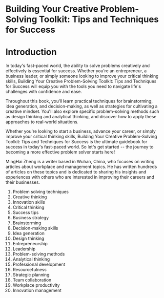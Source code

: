 # Building Your Creative Problem-Solving Toolkit: Tips and Techniques for Success

# Introduction

In today's fast-paced world, the ability to solve problems creatively and effectively is essential for success. Whether you're an entrepreneur, a business leader, or simply someone looking to improve your critical thinking skills, Building Your Creative Problem-Solving Toolkit: Tips and Techniques for Success will equip you with the tools you need to navigate life's challenges with confidence and ease.

Throughout this book, you'll learn practical techniques for brainstorming, idea generation, and decision-making, as well as strategies for cultivating a creative mindset. You'll also explore specific problem-solving methods such as design thinking and analytical thinking, and discover how to apply these approaches to real-world situations.

Whether you're looking to start a business, advance your career, or simply improve your critical thinking skills, Building Your Creative Problem-Solving Toolkit: Tips and Techniques for Success is the ultimate guidebook for success in today's fast-paced world. So let's get started -- the journey to becoming a more effective problem solver starts here!

MingHai Zheng is a writer based in Wuhan, China, who focuses on writing articles about workplace and management topics. He has written hundreds of articles on these topics and is dedicated to sharing his insights and experiences with others who are interested in improving their careers and their businesses.



1. Problem solving techniques
2. Creative thinking
3. Innovation skills
4. Critical thinking
5. Success tips
6. Business strategy
7. Brainstorming
8. Decision-making skills
9. Idea generation
10. Design thinking
11. Entrepreneurship
12. Leadership
13. Problem-solving methods
14. Analytical thinking
15. Professional development
16. Resourcefulness
17. Strategic planning
18. Team collaboration
19. Workplace productivity
20. Innovation management

